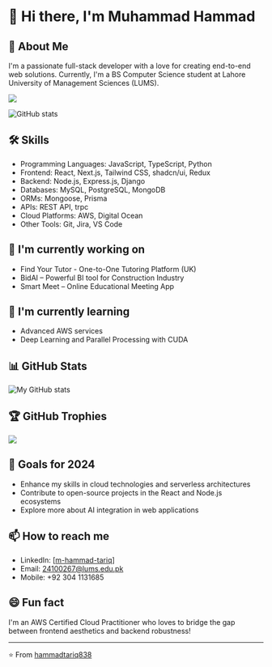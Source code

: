 # 👋 Hi there, I'm Muhammad Hammad

## 🚀 About Me
I'm a passionate full-stack developer with a love for creating end-to-end web solutions. Currently, I'm a BS Computer Science student at Lahore University of Management Sciences (LUMS).

![](https://komarev.com/ghpvc/?username=hammadtariq838&color=green)

![GitHub stats](https://github-readme-streak-stats.herokuapp.com/?user=hammadtariq838)

## 🛠 Skills
- Programming Languages: JavaScript, TypeScript, Python
- Frontend: React, Next.js, Tailwind CSS, shadcn/ui, Redux
- Backend: Node.js, Express.js, Django
- Databases: MySQL, PostgreSQL, MongoDB
- ORMs: Mongoose, Prisma
- APIs: REST API, trpc
- Cloud Platforms: AWS, Digital Ocean
- Other Tools: Git, Jira, VS Code

## 🔭 I'm currently working on
- Find Your Tutor - One-to-One Tutoring Platform (UK)
- BidAI – Powerful BI tool for Construction Industry
- Smart Meet – Online Educational Meeting App

## 🌱 I'm currently learning
- Advanced AWS services
- Deep Learning and Parallel Processing with CUDA

## 📊 GitHub Stats
![My GitHub stats](https://github-readme-stats.vercel.app/api?username=hammadtariq838&show_icons=true&theme=radical)

## 🏆 GitHub Trophies
![](https://github-profile-trophy.vercel.app/?username=hammadtariq838&theme=radical&no-frame=false&no-bg=true&margin-w=4)

## 🎯 Goals for 2024
- Enhance my skills in cloud technologies and serverless architectures
- Contribute to open-source projects in the React and Node.js ecosystems
- Explore more about AI integration in web applications

## 📫 How to reach me
- LinkedIn: [[m-hammad-tariq](https://www.linkedin.com/in/m-hammad-tariq/)]
- Email: 24100267@lums.edu.pk
- Mobile: +92 304 1131685

## 😄 Fun fact
I'm an AWS Certified Cloud Practitioner who loves to bridge the gap between frontend aesthetics and backend robustness!

---

⭐️ From [hammadtariq838](https://github.com/hammadtariq838)
